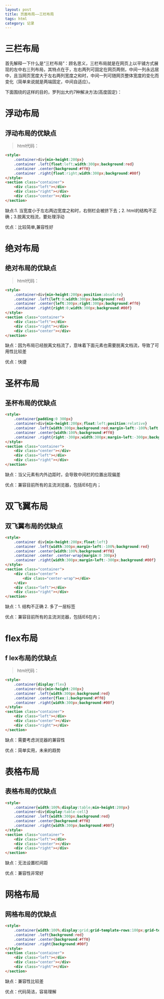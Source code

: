 ```yaml
---
layout: post
title: 页面布局——三栏布局
tags: html
category: 记录
---
```


# 三栏布局

首先解释一下什么是“三栏布局”：顾名思义，三栏布局就是在网页上以平铺方式展现的左中右三列布局，其特点在于，左右两列可固定在网页两侧，中间一列永远居中，且当网页宽度大于左右两列宽度之和时，中间一列可随网页整体宽度的变化而变化（简单来说就是两端固定，中间自适应）。

下面围绕的这样的目的，罗列出大约7种解决方法(高度固定)：


# 浮动布局
## 浮动布局的优缺点

>html代码：

```html
<style>
    .container>div{min-height:200px}
    .container .left{float:left;width:300px;background:red}
    .container .center{background:#ff0}
    .container .right{float:right;width:300px;background:#00f}
</style>
<section class="container">
    <div class="left"></div>
    <div class="right"></div>
    <div class="center"></div>
</section>
```  

缺点:1. 当宽度小于左右两边宽度之和时，右侧栏会被挤下去；2. html的结构不正确；3.脱离文档流，要处理浮动

优点：比较简单,兼容性好


#    绝对布局
##    绝对布局的优缺点

>html代码：

```html
<style>
    .container>div{min-height:200px;position:absolute}
    .container .left{left:0;width:300px;background:red}
    .container .center{left:300px;right:300px;background:#ff0}
    .container .right{right:0;width:300px;background:#00f}
</style>
<section class="container">
    <div class="left"></div>
    <div class="right"></div>
    <div class="center"></div>
</section>
```  

缺点：因为布局已经脱离文档流了，意味着下面元素也需要脱离文档流，导致了可用性比较差

优点：快捷


#   圣杯布局
##   圣杯布局的优缺点

```html
<style>
    .container{padding:0 300px}
    .container>div{min-height:200px;float:left;position:relative}
    .container .left{width:300px;background:red;margin-left:-100%;left:-300px}
    .container .center{width:100%;background:#ff0}
    .container .right{right:-300px;width:300px;margin-left:-300px;background:#00f}
</style>
<section class="container">
    <div class="center"></div>
    <div class="left"></div>
    <div class="right"></div>
</section>
```  

缺点：当父元素有内外边距时，会导致中间栏的位置出现偏差

优点：兼容目前所有的主流浏览器，包括IE6在内；


#  双飞翼布局
##  双飞翼布局的优缺点

```html
<style>
    .container div{min-height:200px;float:left}
    .container .left{width:300px;margin-left:-100%;background:red}
    .container .center{width:100%;background:#ff0}
    .container .center .center-wrap{margin:0 300px}
    .container .right{width:300px;margin-left:-300px;background:#00f}
</style>
<section class="container">
    <div class="center">
        <div class="center-wrap"></div>
    </div>
    <div class="left"></div>
    <div class="right"></div>
</section>
```  

缺点：1. 结构不正确 2. 多了一层标签

优点：兼容目前所有的主流浏览器，包括IE6在内；



# flex布局
## f lex布局的优缺点

>html代码：

```html
<style>
    .container{display:flex}
    .container>div{min-height:200px}
    .container .left{width:300px;background:red}
    .container .center{flex:1;background:#ff0}
    .container .right{width:300px;background:#00f}
</style>
<section class="container">
    <div class="left"></div>
    <div class="center"></div>
    <div class="right"></div>
</section>
```  

缺点：需要考虑浏览器的兼容性

优点：简单实用，未来的趋势


# 表格布局
## 表格布局的优缺点

```html
<style>
    .container{width:100%;display:table;min-height:200px}
    .container>div{display:table-cell}
    .container .left{width:300px;background:red}
    .container .center{background:#ff0}
    .container .right{width:300px;background:#00f}
</style>
<section class="container">
    <div class="left"></div>
    <div class="center"></div>
    <div class="right"></div>
</section>
```  

缺点：无法设置栏间距

优点：兼容性非常好


# 网格布局
## 网格布局的优缺点

```html
<style>
    .container{width:100%;display:grid;grid-template-rows:100px;grid-template-columns:300px auto 300px}
    .container .left{background:red}
    .container .center{background:#ff0}
    .container .right{background:#00f}
</style>
<section class="container">
    <div class="left"></div>
    <div class="center"></div>
    <div class="right"></div>
</section>
```

缺点：兼容性比较差

优点：代码简洁，容易理解
